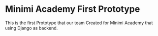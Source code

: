 # Minimi Academy First Prototype


This is the first Prototype that our team Created for Minimi Academy that using Django as backend.
